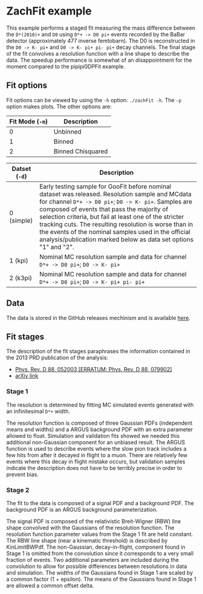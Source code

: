 # ZachFit example

This example performs a staged fit measuring the mass difference
between the `D*(2010)+` and `D0` using `D*+ -> D0 pi+` events recorded by the
BaBar detector (approximately 477 inverse femtobarn). The D0 is
reconstructed in the `D0 -> K- pi+` and `D0 -> K- pi+ pi- pi+` decay
channels. The final stage of the fit convolves a resolution
function with a line shape to describe the data. The speedup
performance is somewhat of an disappointment for the moment
compared to the pipipi0DPFit example.

## Fit options

Fit options can be viewed by using the `-h` option: `./zachFit -h`. The `-p` option makes plots. The other options are:

| Fit Mode (`-m`) | Description       |
| --------------- | ----------------- |
| 0               | Unbinned          |
| 1               | Binned            |
| 2               | Binned Chisquared |


| Datset (`-d`) | Description |
| --- | --- |
| 0 (simple) | Early testing sample for GooFit before nominal dataset was released. Resolution sample and MCdata for channel `D*+ -> D0 pi+`; `D0 -> K- pi+`. Samples are composed of events that pass the majority of selection criteria, but fail at least one of the stricter tracking cuts. The resulting resolution is worse than in the events of the nominal samples used in the official analysis/publication marked below as data set options "1" and "2".  |
| 1 (kpi)  | Nominal MC resolution sample and data for channel `D*+ -> D0 pi+`; `D0 -> K- pi+`         |
| 2 (k3pi) | Nominal MC resolution sample and data for channel `D*+ -> D0 pi+`; `D0 -> K- pi+ pi- pi+` |

## Data

The data is stored in the GitHub releases mechinism and is available [here](https://github.com/GooFit/GooFit/releases/download/v1.0.0/dataFiles_zachFit.tgz).

## Fit stages

The description of the fit stages paraphrases the information
contained in the 2013 PRD publication of the analysis:

* [Phys. Rev. D 88, 052003 [ERRATUM: Phys. Rev. D 88, 079902]][main-paper]
* [arXiv link]

[main-paper]: https://journals.aps.org/prd/abstract/10.1103/PhysRevD.88.052003
[arXiv link]: https://arxiv.org/abs/1304.5009


### Stage 1

The resolution is determined by fitting MC simulated events generated with an
infinitesimal `D*+` width.

The resolution function is composed of three Gaussian PDFs (independent means
and widths) and a ARGUS background PDF with an extra parameter allowed to float.
Simulation and validation fits showed we needed this additional non-Gaussian
component for an unbiased result. The ARGUS function is used to describe
events where the slow pion track includes a few hits from after it decayed
in flight to a muon. There are relatively few events where this decay in
flight mistake occurs, but validation samples indicate the description
does not have to be terribly precise in order to prevent bias.

### Stage 2

The fit to the data is composed of a signal PDF and a background PDF.
The background PDF is an ARGUS background parameterization.

The signal PDF is composed of the relativistic Breit-Wigner (RBW) line shape
convolved with the Gaussians of the resolution function. The resolution
function parameter values from the Stage 1 fit are held constant.
The RBW line shape (near a kinematic threshold) is described
by KinLimitBWPdf. The non-Gaussian, decay-in-flight, component
found in Stage 1 is omitted from the convolution since it corresponds
to a very small fraction of events. Two additional parameters are
included during the convolution to allow for possible differences
between resolutions in data and simulation. The widths of the Gaussians
found in Stage 1 are scaled by a common factor (1 + epsilon). The means of the Gaussians
found in Stage 1 are allowed a common offset delta.

